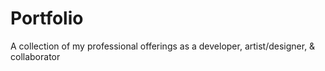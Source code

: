 # Portfolio
A collection of my professional offerings as a developer, artist/designer, &amp; collaborator
